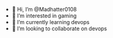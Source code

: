- 👋 Hi, I’m @Madhatter0108
- 👀 I’m interested in gaming
- 🌱 I’m currently learning devops
- 💞️ I’m looking to collaborate on devops

<!---
Madhatter0108/Madhatter0108 is a ✨ special ✨ repository because its `README.md` (this file) appears on your GitHub profile.
You can click the Preview link to take a look at your changes.
--->
